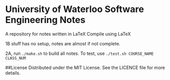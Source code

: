 University of Waterloo Software Engineering Notes
===========
A repository for notes written in LaTeX
Compile using LaTeX

1B stuff has no setup, notes are almost if not complete.

2A, run `./make.sh` to build all notes. To test, use `./test.sh COURSE_NAME CLASS_NUM`

##License
Distributed under the MIT License.
See the LICENCE file for more details.
